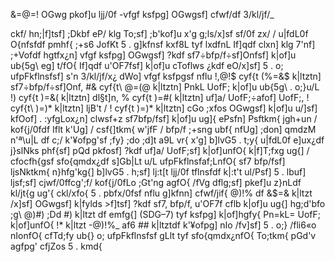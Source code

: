 &=@=! 	OGwg pkof]u ljj/0f -vfgf ksfpg] OGwgsf] cfwf/df 3/kl/jf/_

ckf/ hn;|f]tsf] ;Dkbf eP/ klg To;sf] ;b'kof]u x'g g;ls/x]sf sf/0f zx/ / u|fdL0f O{nfsfdf pmhf{ ;+s6 JofKt 5 . g]kfnsf kxf8L tyf lxdfnL If]qdf clxn] klg 7'nf] ;+Vofdf hgtfx¿n] vfgf ksfpg] OGwgsf] ?kdf sf7÷bfp/f÷sf]Onfsf] k|of]u ub{5g\ eg] t/fO{ If]qdf u'OF7fsf] k|of]u cToflws ¿kdf eO/x]sf] 5 . o; ufpFkflnsfsf] s'n 3/kl/jf/x¿ dWo] vfgf ksfpgsf nflu !,@!$ cyf{t (%=&$ k|ltztn] sf7÷bfp/f÷sf]Onf, #& cyf{t\ @=(@ k|ltztn] PnkL UofF; k|of]u ub{5g\ . o;}u/L !) cyf{t )=&( k|ltztn] dl§t]n, % cyf{t )=#( k|ltztn] uf]a/ UofF;÷afof] UofF;, ! cyf{t\ )=)* k|ltztn] ljB't / ! cyf{t )=)* k|ltztn] cGo ;xfos OGwgsf] k|of]u u/]sf] kfOof] . :yfgLox¿n] clwsf+z sf7bfp/fsf] k|of]u ug]{ ePsfn] Psftkm{ jgh+un / kof{j/0fdf Iflt k'Ug] / csf{]tkm{ w'jfF / bfp/f ;+sng ubf{ nfUg] ;don] qmdzM n'ª\u|L df c;/ k'¥ofpg'sf ;fy} ;do ;d]t a9L vr{ x'g] b]lvG5 . t;y{ u|fdL0f e]ux¿df j}slNks phf{sf] pQd pkfosf] ?kdf uf]a/ UofF;sf] k|of]unfO{ k|f]T;fxg ug{] / cfocfh{gsf sfo{qmdx¿df s]Gb|Lt u/L ufpFkflnsfaf;LnfO{ sf7 bfp/fsf] ljsNktkm{ n}hfg'kg{] b]lvG5 . h;sf] lj:t[t ljj/0f tflnsfdf k|:t't ul/Psf] 5 . lbuf] ljsf;sf] cjwf/0ffcg';f/ kof{j/0fLo ;Gt'ng agfO{ /fVg dflg;sf] pkef]u z}nLdf kl/jt{g ug'{ ckl/xfo{ 5 . pbfx/0fsf nflu g]kfnn] cfwf/jif{ @)!% df &$=& k|ltzt /x]sf] OGwgsf] k|fylds >f]tsf] ?kdf sf7, bfp/f, u'OF7f cflb k|of]u ug{] hg;d'bfo ;g\ @)#) ;Dd #) k|ltzt df emfg{] (SDG–7) tyf ksfpg] k|of]hgfy{ Pn=kL= UofF; k|of]unfO{ !* k|ltzt -@)!%_ af6 ## k|ltztdf k'¥ofpg] nIo /fv]sf] 5 . o;} /fli6«o nIonfO{ cfTd;fy ub{} o; ufpFkflnsfsf gLlt tyf sfo{qmdx¿nfO{ To;tkm{ pGd'v agfpg' cfjZos 5 . kmd{